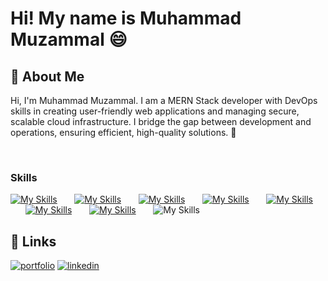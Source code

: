 Hi! My name is Muhammad Muzammal 😄
========================================================================================================================================


## 🚀 About Me
Hi, I'm Muhammad Muzammal. I am a MERN Stack developer with DevOps skills in creating user-friendly web applications and managing secure, scalable cloud infrastructure. I bridge the gap between development and operations, ensuring efficient, high-quality solutions. 📍


<br/>

### Skills

[![My Skills](https://skillicons.dev/icons?i=html,css,scss)](https://skillicons.dev) &nbsp;&nbsp;&nbsp;&nbsp;&nbsp; [![My Skills](https://skillicons.dev/icons?i=js,ts,jquery)](https://skillicons.dev) &nbsp;&nbsp;&nbsp;&nbsp;&nbsp; [![My Skills](https://skillicons.dev/icons?i=react,next,nodejs)](https://skillicons.dev) &nbsp;&nbsp;&nbsp;&nbsp;&nbsp; [![My Skills](https://skillicons.dev/icons?i=tailwind,bootstrap,mui)](https://skillicons.dev) &nbsp;&nbsp;&nbsp;&nbsp;&nbsp; [![My Skills](https://skillicons.dev/icons?i=figma,xd)](https://skillicons.dev)  &nbsp;&nbsp;&nbsp;&nbsp;&nbsp; [![My Skills](https://skillicons.dev/icons?i=git,github,githubactions)](https://skillicons.dev) &nbsp;&nbsp;&nbsp;&nbsp;&nbsp; [![My Skills](https://skillicons.dev/icons?i=docker,k8s)](https://skillicons.dev) &nbsp;&nbsp;&nbsp;&nbsp;&nbsp; ![My Skills](https://skillicons.dev/icons?i=terraform,jenkins,grafana)
<br/>

## 🔗 Links
[![portfolio](https://img.shields.io/badge/my_portfolio-000?style=for-the-badge&logo=ko-fi&logoColor=white)](https://muzammal.vercel.app/)
[![linkedin](https://img.shields.io/badge/linkedin-0A66C2?style=for-the-badge&logo=linkedin&logoColor=white)](https://www.linkedin.com/in/muhammad-muzammal-a9ba60201/)

